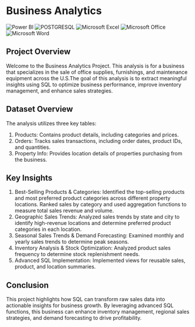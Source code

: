 # Business Analytics


![Power BI](https://img.shields.io/badge/power_bi-F2C811?style=for-the-badge&logo=powerbi&logoColor=black)
![POSTGRESQL](https://img.shields.io/badge/PostgreSQL-4169E1.svg?style=for-the-badge&logo=PostgreSQL&logoColor=white)
![Microsoft Excel](https://img.shields.io/badge/Microsoft_Excel-217346?style=for-the-badge&logo=microsoft-excel&logoColor=white)
![Microsoft Office](https://img.shields.io/badge/Microsoft_Office-D83B01?style=for-the-badge&logo=microsoft-office&logoColor=white)
![Microsoft Word](https://img.shields.io/badge/Microsoft_Word-2B579A?style=for-the-badge&logo=microsoft-word&logoColor=white)

## Project Overview
Welcome to the Business Analytics Project. This analysis is for a business that specializes in the sale of office supplies, furnishings, and maintenance equipment across the U.S.The goal of this analysis is to extract meaningful insights using SQL to optimize business performance, improve inventory management, and enhance sales strategies.

## Dataset Overview
The analysis utilizes three key tables:
1. Products: Contains product details, including categories and prices.
2. Orders: Tracks sales transactions, including order dates, product IDs, and quantities.
3. Property Info: Provides location details of properties purchasing from the business.

## Key Insights
1. Best-Selling Products & Categories: Identified the top-selling products and most preferred product categories across different property locations. Ranked sales by category and used aggregation functions to measure total sales revenue and volume.
2. Geographic Sales Trends: Analyzed sales trends by state and city to identify high-revenue locations and determine preferred product categories in each location.
3. Seasonal Sales Trends & Demand Forecasting: Examined monthly and yearly sales trends to determine peak seasons.
4. Inventory Analysis & Stock Optimization: Analyzed product sales frequency to determine stock replenishment needs.
5. Advanced SQL Implementation: Implemented views for reusable sales, product, and location summaries.

## Conclusion
This project highlights how SQL can transform raw sales data into actionable insights for business growth. By leveraging advanced SQL functions, this business can enhance inventory management, regional sales strategies, and demand forecasting to drive profitability.
